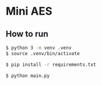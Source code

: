 # Mini AES

## How to run

```sh
$ python 3 -m venv .venv
$ source .venv/bin/activate
```

```sh
$ pip install -r requirements.txt
```

```sh
$ python main.py
```